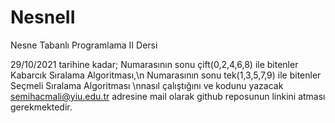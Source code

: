 # NesneII
Nesne Tabanlı Programlama II Dersi

29/10/2021 tarihine kadar;
Numarasının sonu çift(0,2,4,6,8) ile bitenler Kabarcık Sıralama Algoritması,\n
Numarasının sonu tek(1,3,5,7,9) ile bitenler Seçmeli Sıralama Algoritması \nnasıl çalıştığını ve kodunu yazacak semihacmali@yiu.edu.tr adresine mail olarak github reposunun linkini atması gerekmektedir.
